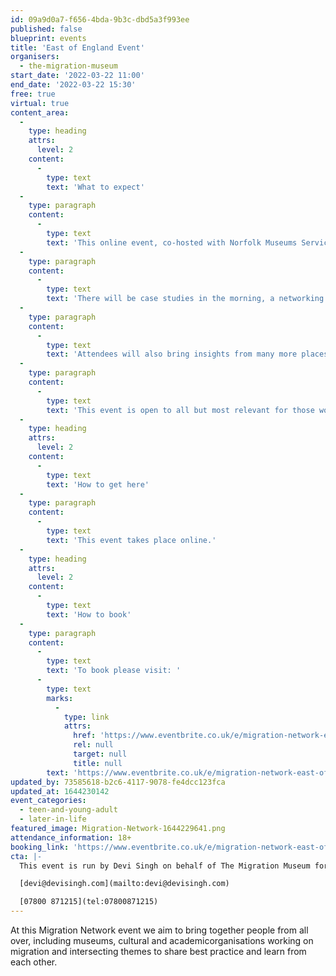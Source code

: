 ```yaml
---
id: 09a9d0a7-f656-4bda-9b3c-dbd5a3f993ee
published: false
blueprint: events
title: 'East of England Event'
organisers:
  - the-migration-museum
start_date: '2022-03-22 11:00'
end_date: '2022-03-22 15:30'
free: true
virtual: true
content_area:
  -
    type: heading
    attrs:
      level: 2
    content:
      -
        type: text
        text: 'What to expect'
  -
    type: paragraph
    content:
      -
        type: text
        text: 'This online event, co-hosted with Norfolk Museums Service, will be a mixture of case studies, discussion groups and networking opportunities.'
  -
    type: paragraph
    content:
      -
        type: text
        text: 'There will be case studies in the morning, a networking opportunity and then your choice of discussion groups in the afternoon. They have a great range of content confirmed from museums and organisations in Norwich, Great Yarmouth and St Albans and more coming. '
  -
    type: paragraph
    content:
      -
        type: text
        text: 'Attendees will also bring insights from many more places. They will be in touch to ask you to give your preferences for the afternoon discussion group once you have registered via Eventbrite. '
  -
    type: paragraph
    content:
      -
        type: text
        text: 'This event is open to all but most relevant for those working across the East of England. They understand that it may be a challenge to commit to this length of event online and appreciate that you might need to drop in and out during the day.'
  -
    type: heading
    attrs:
      level: 2
    content:
      -
        type: text
        text: 'How to get here'
  -
    type: paragraph
    content:
      -
        type: text
        text: 'This event takes place online.'
  -
    type: heading
    attrs:
      level: 2
    content:
      -
        type: text
        text: 'How to book'
  -
    type: paragraph
    content:
      -
        type: text
        text: 'To book please visit: '
      -
        type: text
        marks:
          -
            type: link
            attrs:
              href: 'https://www.eventbrite.co.uk/e/migration-network-east-of-england-event-tickets-255991295857'
              rel: null
              target: null
              title: null
        text: 'https://www.eventbrite.co.uk/e/migration-network-east-of-england-event-tickets-255991295857'
updated_by: 73585618-b2c6-4117-9078-fe4dcc123fca
updated_at: 1644230142
event_categories:
  - teen-and-young-adult
  - later-in-life
featured_image: Migration-Network-1644229641.png
attendance_information: 18+
booking_link: 'https://www.eventbrite.co.uk/e/migration-network-east-of-england-event-tickets-255991295857'
cta: |-
  This event is run by Devi Singh on behalf of The Migration Museum for more infromation please get in touch via:

  [devi@devisingh.com](mailto:devi@devisingh.com)

  [07800 871215](tel:07800871215)
---
```

At this Migration Network event we aim to bring together people from all over, including museums, cultural and academicorganisations working on migration and intersecting themes to share best practice and learn from each other.